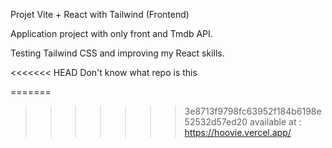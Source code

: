 Projet Vite + React with Tailwind (Frontend)

Application project with only front and Tmdb API.

Testing Tailwind CSS and improving my React skills.

<<<<<<< HEAD
Don't know what repo is this

=======
>>>>>>> 3e8713f9798fc63952f184b6198e52532d57ed20
available at  : https://hoovie.vercel.app/